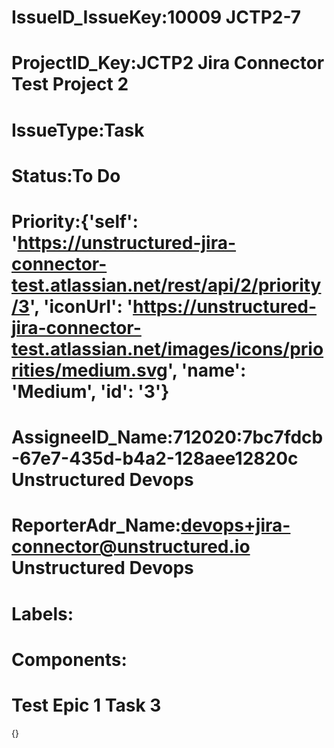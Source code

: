 # IssueID_IssueKey:10009     JCTP2-7
# ProjectID_Key:JCTP2     Jira Connector Test Project 2
# IssueType:Task
# Status:To Do
# Priority:{'self': 'https://unstructured-jira-connector-test.atlassian.net/rest/api/2/priority/3', 'iconUrl': 'https://unstructured-jira-connector-test.atlassian.net/images/icons/priorities/medium.svg', 'name': 'Medium', 'id': '3'}
# AssigneeID_Name:712020:7bc7fdcb-67e7-435d-b4a2-128aee12820c     Unstructured Devops
# ReporterAdr_Name:devops+jira-connector@unstructured.io     Unstructured Devops
# Labels:
# Components:
# Test Epic 1 Task 3
{}